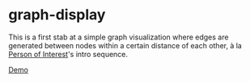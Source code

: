 # graph-display
This is a first stab at a simple graph visualization where edges are generated between nodes within a certain distance of each other, à la [Person of Interest](https://en.wikipedia.org/wiki/Person_of_Interest_(TV_series))'s intro sequence.

[Demo](https://matt-morris.github.io/graph-display)
